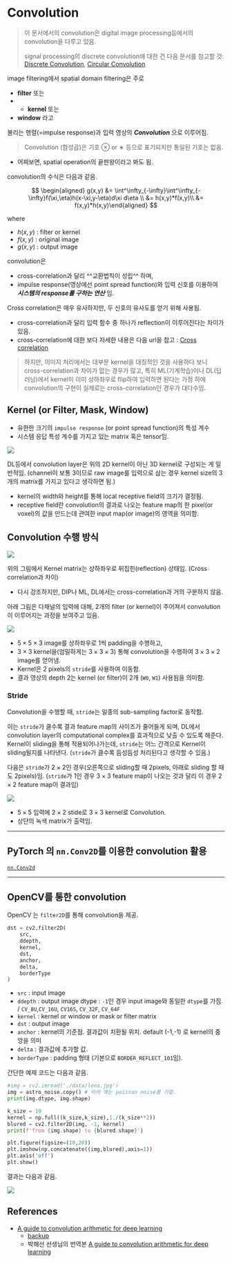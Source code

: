# Convolution

> 이 문서에서의 convolution은 digital image processing등에서의 convolution을 다루고 있음.  
>
> signal processing의 discrete convolution에 대한 건 다음 문서를 참고할 것:  
> [Discrete Convolution](https://dsaint31.tistory.com/entry/SS-Discrete-Convolution-Linear-Discrete-Convolution), [Circular Convolution](https://dsaint31.tistory.com/entry/SS-Circular-Convolution)

image filtering에서 spatial domain filtering은 주로 

* **filter** 또는 
* * **kernel** 또는 
* **window** 라고 

불리는 행렬(=impulse response)과 입력 영상의 ***Convolution*** 으로 이루어짐.

> Convolution (합성곱)은 기호 ⊗ or ∗ 등으로 표기되지만 통일된 기호는 없음.

* 어찌보면, spatial operation의 끝판왕이라고 봐도 됨.

convolution의 수식은 다음과 같음.

$$
\begin{aligned}
g(x,y) &= \int^\infty_{-\infty}\int^\infty_{-\infty}f(\xi,\eta)h(x-\xi,y-\eta)d\xi d\eta
\\
&= h(x,y)*f(x,y)\\
&= f(x,y)*h(x,y)\end{aligned}
$$

where

- $h(x,y)$ : filter or kernel
- $f(x,y)$ : original image
- $g(x,y)$ : output image

convolution은 

* cross-correlation과 달리 ^^교환법칙이 성립^^ 하며, 
* impulse response(영상에선 point spread function)와 입력 신호를 이용하여 ***시스템의 response를 구하는 연산*** 임.

Cross correlation은 매우 유사하지만, 두 신호의 유사도를 얻기 위해 사용됨.

* cross-correlation과 달리 입력 함수 중 하나가 reflection이 이루어진다는 차이가 있음.
* cross-correlation에 대한 보다 자세한 내용은 다음 url을 참고 : [Cross correlation](https://dsaint31.tistory.com/entry/SS-Cross-Correlation)

> 하지만, 이미지 처리에서는 대부분 kernel을 대칭적인 것을 사용하다 보니 cross-correlation과 차이가 없는 경우가 많고, 특히 ML(기계학습)이나 DL(딥러닝)에서 kernel이 이미 상하좌우로 flip하여 입력하면 된다는 가정 하에 convolution의 구현이 실제로는 cross-correlation인 경우가 대다수임.

## Kernel (or Filter, Mask, Window)

- 유한한 크기의 `impulse response` (or point spread function)의 특성 계수
- 시스템 응답 특성 계수를 가지고 있는 matrix 혹은 tensor임.

![](../../img/etc/kernel.png)

DL등에서 convolution layer은 위의 2D kernel이 아닌 3D kernel로 구성되는 게 일반적임. (channel이 보통 3이므로 raw image를 입력으로 삼는 경우 kernel size의 3개의 matrix를 가지고 있다고 생각하면 됨.)

- kernel의 width와 height를 통해 local receptive field의 크기가 결정됨. 
- receptive field란 convolution의 결과로 나오는 feature map의 한 pixel(or voxel)의 값을 만드는데 관여한 input map(or image)의 영역을 의미함.


## Convolution 수행 방식

![](../../img/etc/convolution.png)

위의 그림에서 Kernel matrix는 상하좌우로 뒤집힌(reflection) 상태임. (Cross correlation과 차이)

- 다시 강조하지만, DIP나 ML, DL에서는 cross-correlation과 거의 구분하지 않음.

아래 그림은 다채널의 입력에 대해, 2개의 filter (or kernel)이 주어져서 convolution이 이루어지는 과정을 보여주고 있음.

![](../../img/etc/convolution_how.gif)

* $5 \times 5 \times 3$ image를 상하좌우로 1씩 padding을 수행하고, 
* $3 \times 3$ kernel을(엄밀하게는 $3\times 3\times 3$) 통해 convolution을 수행하여 $3 \times 3 \times 2$ image를 얻어냄. 
* Kernel은 2 pixels의 `stride`를 사용하여 이동함.
* 결과 영상의 depth $2$는 kernel (or filter)이 2개 (`W0`, `W1`) 사용됨을 의미함.

### Stride

Convolution을 수행할 때, `stride`는 일종의 sub-sampling factor로 동작함.

이는 `stride`가 클수록 결과 feature map의 사이즈가 줄어들게 되며, DL에서 convolution layer의 computational complex를 효과적으로 낮출 수 있도록 해준다.
Kernel이 sliding을 통해 적용되어나가는데, `stride`는 어느 간격으로 Kernel이 sliding될지를 나타낸다. (`stride`가 클수록 듬성듬성 처리된다고 생각할 수 있음.)

다음은 `stride`가 $2 \times 2$인 경우(오른쪽으로 sliding할 때 2pixels, 아래로 sliding 할 때도 2pixels)임. (`stride`가 1인 경우 $3\times 3$ feature map이 나오는 것과 달리 이 경우 $2 \times 2$ feature map이 결과임)

![](./img/no_padding_strides.gif)

* $5 \times 5$ 입력에 $2\times 2$ stide로 $3\times 3$ kernel로 Convolution.
* 상단의 녹색 matrix가 출력임.

---

## PyTorch 의 `nn.Conv2D`를 이용한 convolution 활용

[`nn.Conv2d`](https://gist.github.com/dsaint31x/9e6477a8b3d7f37c04ef5abdce4127a2)

---

## OpenCV를 통한 convolution

OpenCV 는 `filter2D`를 통해 convolution을 제공.

```Python
dst = cv2.filter2D(
    src, 
    ddepth, 
    kernel, 
    dst,
    anchor,
    delta, 
    borderType
)
```

- `src` : input image
- `ddepth` : output image dtype : `-1`인 경우 input image와 동일한 `dtype`를 가짐. / `CV_8U`,`CV_16U`, `CV16S`, `CV_32F`, `CV_64F`
- `kernel` : kernel or window or mask or filter matrix
- `dst` : output image
- `anchor` : kernel의 기준점. 결과값이 치환될 위치. default (-1,-1) 로 kernel의 중앙을 의미
- `delta` : 결과값에 추가할 값.
- `borderType` : padding 형태 (기본으로 `BORDER_REFLECT_101`임).

간단한 예제 코드는 다음과 같음.

```Python
#img = cv2.imread('./data/lena.jpg')
img = astro_noise.copy() # 아래 예는 poisson noise를 가함.
print(img.dtype, img.shape)

k_size = 10
kernel = np.full((k_size,k_size),1./(k_size**2))
blured = cv2.filter2D(img, -1, kernel)
print(f'from {img.shape} to {blured.shape}')

plt.figure(figsize=(10,20))
plt.imshow(np.concatenate((img,blured),axis=1))
plt.axis('off')
plt.show()
```

결과는 다음과 같음.

![](../../img/etc/box_filtered.png)

## References

* [A guide to convolution arithmetic for deep learning](https://arxiv.org/pdf/1603.07285v1.pdf)
    * [backup](./ref/A%20guide%20to%20convolution%20arithmetic%20for%20deep%20learning_1603.07285v1.pdf)
    * 박해선 선생님의 번역본 [A guide to convolution arithmetic for deep learning](https://tensorflow.blog/a-guide-to-convolution-arithmetic-for-deep-learning/#ch2-3)